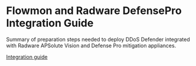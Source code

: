 # Flowmon and Radware DefensePro Integration Guide

Summary of preparation steps needed to deploy DDoS Defender integrated with Radware APSolute Vision and Defense Pro mitigation appliances.

[Integration guide]()

